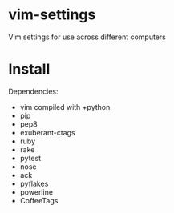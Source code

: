 vim-settings
============

Vim settings for use across different computers

Install
=======

Dependencies:
 - vim compiled with +python
 - pip
 - pep8
 - exuberant-ctags
 - ruby
 - rake
 - pytest
 - nose
 - ack
 - pyflakes
 - powerline
 - CoffeeTags
